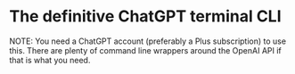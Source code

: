 # The definitive ChatGPT terminal CLI

NOTE: You need a ChatGPT account (preferably a Plus subscription) to use this.
There are plenty of command line wrappers around the OpenAI API if that is what you need.

